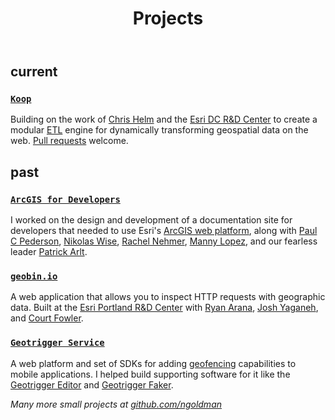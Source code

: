 <header class="colophon">

# Projects

</header>

## current

### [`Koop`](http://koopjs.github.io/)

Building on the work of [Chris Helm](https://github.com/chelm) and the [Esri DC R&D Center](http://dc.esri.com/) to create a modular [ETL](http://en.wikipedia.org/wiki/Extract,_transform,_load) engine for dynamically transforming geospatial data on the web. [Pull requests](http://readwrite.com/2014/07/02/github-pull-request-etiquette) welcome.

## past

### [`ArcGIS for Developers`](https://developers.arcgis.com)

I worked on the design and development of a documentation site for developers that needed to use Esri's [ArcGIS web platform](http://www.arcgis.com/features/), along with [Paul C Pederson](http://ppaulcpederson.com), [Nikolas Wise](http://nikolas.io/), [Rachel Nehmer](https://github.com/kneemer), [Manny Lopez](https://twitter.com/himannylopez), and our fearless leader [Patrick Arlt](https://github.com/patrickarlt/).

### [`geobin.io`](http://geobin.io)

A web application that allows you to inspect HTTP requests with geographic data. Built at the [Esri Portland R&D Center](http://pdx.esri.com) with [Ryan Arana](https://github.com/aranasaurus), [Josh Yaganeh](https://github.com/jyaganeh), and [Court Fowler](https://github.com/courtf).

### [`Geotrigger Service`](https://developers.arcgis.com/en/features/geotrigger-service/)

A web platform and set of SDKs for adding [geofencing](http://en.wikipedia.org/wiki/Geo-fence) capabilities to mobile applications. I helped build supporting software for it like the [Geotrigger Editor](https://developers.arcgis.com/geotrigger-service/guide/geotrigger-editor/) and [Geotrigger Faker](https://developers.arcgis.com/geotrigger-service/guide/geotrigger-faker/).

*Many more small projects at [github.com/ngoldman](https://github.com/ngoldman?tab=repositories)*
